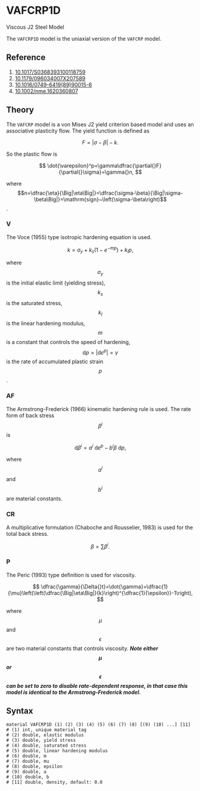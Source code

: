 # VAFCRP1D

Viscous J2 Steel Model

The `VAFCRP1D` model is the uniaxial version of the `VAFCRP` model.

## Reference

1. [10.1017/S0368393100118759](https://doi.org/10.1017/S0368393100118759)
2. [10.1179/096034007X207589](https://doi.org/10.1179/096034007X207589)
3. [10.1016/0749-6419(89)90015-6](https://doi.org/10.1016/0749-6419(89)90015-6)
4. [10.1002/nme.1620360807](https://doi.org/10.1002/nme.1620360807)

## Theory

The `VAFCRP` model is a von Mises J2 yield criterion based model and uses an associative plasticity flow. The yield function is defined as

$$
F=\Big|\sigma-\beta\Big|-k.
$$

So the plastic flow is

$$
\dot{\varepsilon}^p=\gamma\dfrac{\partial{}F}{\partial{}\sigma}=\gamma{}n,
$$

where $$n=\dfrac{\eta}{\Big|\eta\Big|}=\dfrac{\sigma-\beta}{\Big|\sigma-\beta\Big|}=\mathrm{sign}~\left(\sigma-\beta\right)$$.

### V

The Voce (1955) type isotropic hardening equation is used.

$$
k=\sigma_y+k_s(1-e^{-mp})+k_lp,
$$

where $$\sigma_y$$ is the initial elastic limit (yielding stress), $$k_s$$ is the saturated stress, $$k_l$$ is the linear hardening modulus, $$m$$ is a constant that controls the speed of hardening, $$\mathrm{d}p=\Big|\mathrm{d}\varepsilon^p\Big|=\gamma$$ is the rate of accumulated plastic strain $$p$$.

### AF

The Armstrong-Frederick (1966) kinematic hardening rule is used. The rate form of back stress $$\beta^i$$ is

$$
\mathrm{d}\beta^i=a^i~\mathrm{d}\varepsilon^p-b^i\beta~\mathrm{d}p,
$$

where $$a^i$$ and $$b^i$$ are material constants.

### CR

A multiplicative formulation (Chaboche and Rousselier, 1983) is used for the total back stress.

$$
\beta=\sum\beta^i.
$$

### P

The Peric (1993) type definition is used for viscosity.

$$
\dfrac{\gamma}{\Delta{}t}=\dot{\gamma}=\dfrac{1}{\mu}\left(\left(\dfrac{\Big|\eta\Big|}{k}\right)^{\dfrac{1}{\epsilon}}-1\right),
$$

where $$\mu$$ and $$\epsilon$$ are two material constants that controls viscosity. ***Note either $$\mu$$ or $$\epsilon$$ can be set to zero to disable rate-dependent response, in that case this model is identical to the Armstrong-Frederick model.***

## Syntax

```
material VAFCRP1D (1) (2) (3) (4) (5) (6) (7) (8) [(9) (10) ...] [11]
# (1) int, unique material tag
# (2) double, elastic modulus
# (3) double, yield stress
# (4) double, saturated stress
# (5) double, linear hardening modulus
# (6) double, m
# (7) double, mu
# (8) double, epsilon
# (9) double, a
# (10) double, b
# [11] double, density, default: 0.0
```
